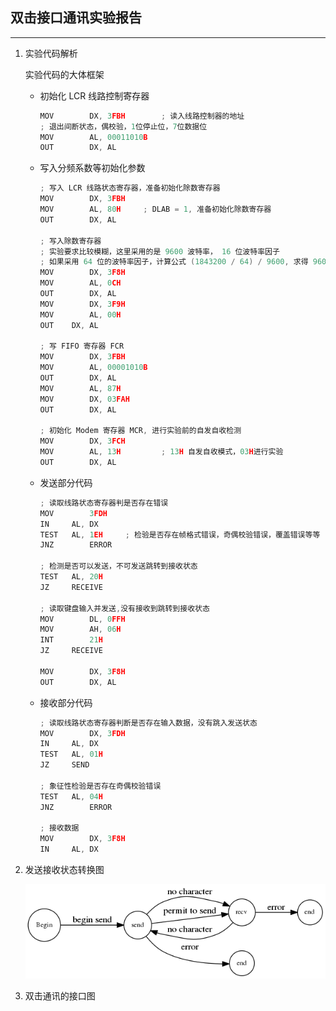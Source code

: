 ## 双击接口通讯实验报告

---

1. 实验代码解析

   实验代码的大体框架

   * 初始化 LCR 线路控制寄存器

     ```c
     MOV		DX,	3FBH		; 读入线路控制器的地址
     ; 退出间断状态，偶校验，1位停止位，7位数据位
     MOV		AL, 00011010B
     OUT		DX, AL
     ```

   * 写入分频系数等初始化参数

     ```c
     ; 写入 LCR 线路状态寄存器，准备初始化除数寄存器
     MOV		DX, 3FBH
     MOV		AL, 80H		; DLAB = 1, 准备初始化除数寄存器
     OUT		DX, AL
       
     ; 写入除数寄存器
     ; 实验要求比较模糊，这里采用的是 9600 波特率， 16 位波特率因子
     ; 如果采用 64 位的波特率因子，计算公式 (1843200 / 64) / 9600, 求得 9600 波特率下的 64 位波特率下的对应的除数寄存器的内容写入 3F8H, 3F9H 地址内即可
     MOV		DX, 3F8H
     MOV		AL, 0CH
     OUT		DX, AL
     MOV		DX, 3F9H
     MOV		AL, 00H
     OUT 	DX, AL
       
     ; 写 FIFO 寄存器 FCR
     MOV		DX, 3FBH
     MOV		AL, 00001010B
     OUT		DX, AL
     MOV		AL, 87H
     MOV		DX, 03FAH
     OUT		DX, AL
       
     ; 初始化 Modem 寄存器 MCR, 进行实验前的自发自收检测
     MOV		DX, 3FCH
     MOV		AL, 13H			; 13H 自发自收模式，03H进行实验
     OUT		DX, AL
     ```

   * 发送部分代码

     ```c
     ; 读取线路状态寄存器判是否存在错误
     MOV		3FDH
     IN		AL, DX
     TEST	AL, 1EH		; 检验是否存在帧格式错误，奇偶校验错误，覆盖错误等等
     JNZ		ERROR
       
     ; 检测是否可以发送，不可发送跳转到接收状态
     TEST	AL, 20H
     JZ		RECEIVE
       
     ; 读取键盘输入并发送,没有接收到跳转到接收状态
     MOV		DL, 0FFH
     MOV		AH, 06H
     INT		21H
     JZ		RECEIVE
       
     MOV		DX, 3F8H
     OUT		DX, AL
     ```

   * 接收部分代码

     ```c
     ; 读取线路状态寄存器判断是否存在输入数据，没有跳入发送状态
     MOV		DX, 3FDH
     IN		AL, DX
     TEST	AL, 01H
     JZ		SEND
       
     ; 象征性检验是否存在奇偶校验错误
     TEST	AL, 04H
     JNZ		ERROR
       
     ; 接收数据
     MOV		DX, 3F8H
     IN		AL, DX
     ```

2. 发送接收状态转换图

   ![](./scaner.png)

3. 双击通讯的接口图

   ​

   ​